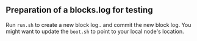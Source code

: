 Preparation of a blocks.log for testing
---------------------------------------

Run `run.sh` to create a new block log.. and commit the new block log.
You might want to update the `boot.sh` to point to your local node's location.
